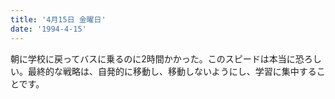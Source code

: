 ```yaml
---
title: '4月15日 金曜日'
date: '1994-4-15'
---
```


朝に学校に戻ってバスに乗るのに2時間かかった。このスピードは本当に恐ろしい。最終的な戦略は、自発的に移動し、移動しないようにし、学習に集中することです。

